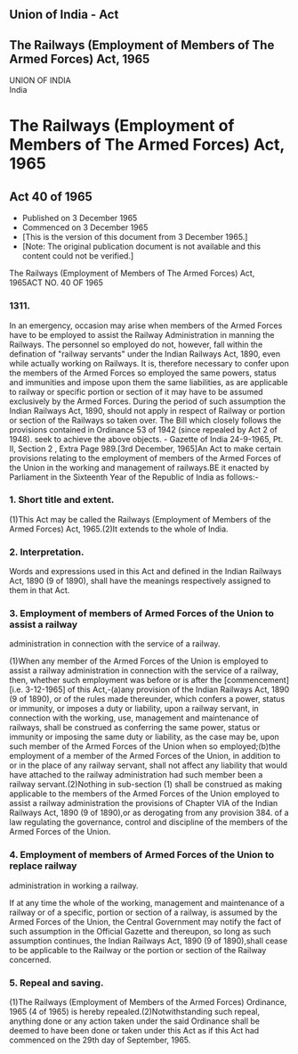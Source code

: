 ## Union of India - Act

## The Railways (Employment of Members of The Armed Forces) Act, 1965

UNION OF INDIA  
India

# The Railways (Employment of Members of The Armed Forces) Act, 1965

## Act 40 of 1965

  * Published on 3 December 1965 
  * Commenced on 3 December 1965 
  * [This is the version of this document from 3 December 1965.] 
  * [Note: The original publication document is not available and this content could not be verified.] 

The Railways (Employment of Members of The Armed Forces) Act, 1965ACT NO. 40
OF 1965

### 1311.

In an emergency, occasion may arise when members of the Armed Forces have to
be employed to assist the Railway Administration in manning the Railways. The
personnel so employed do not, however, fall within the defination of "railway
servants" under the Indian Railways Act, 1890, even while actually working on
Railways. It is, therefore necessary to confer upon the members of the Armed
Forces so employed the same powers, status and immunities and impose upon them
the same liabilities, as are applicable to railway or specific portion or
section of it may have to be assumed exclusively by the Armed Forces. During
the period of such assumption the Indian Railways Act, 1890, should not apply
in respect of Railway or portion or section of the Railways so taken over. The
Bill which closely follows the provisions contained in Ordinance 53 of 1942
(since repealed by Act 2 of 1948). seek to achieve the above objects. -
Gazette of India 24-9-1965, Pt. II, Section 2 , Extra Page 989.[3rd December,
1965]An Act to make certain provisions relating to the employment of members
of the Armed Forces of the Union in the working and management of railways.BE
it enacted by Parliament in the Sixteenth Year of the Republic of India as
follows:-

### 1. Short title and extent.

(1)This Act may be called the Railways (Employment of Members of the Armed
Forces) Act, 1965.(2)It extends to the whole of India.

### 2. Interpretation.

Words and expressions used in this Act and defined in the Indian Railways Act,
1890 (9 of 1890), shall have the meanings respectively assigned to them in
that Act.

### 3. Employment of members of Armed Forces of the Union to assist a railway
administration in connection with the service of a railway.

(1)When any member of the Armed Forces of the Union is employed to assist a
railway administration in connection with the service of a railway, then,
whether such employment was before or is after the [commencement] [i.e.
3-12-1965] of this Act,-(a)any provision of the Indian Railways Act, 1890 (9
of 1890), or of the rules made thereunder, which confers a power, status or
immunity, or imposes a duty or liability, upon a railway servant, in
connection with the working, use, management and maintenance of railways,
shall be construed as conferring the same power, status or immunity or
imposing the same duty or liability, as the case may be, upon such member of
the Armed Forces of the Union when so employed;(b)the employment of a member
of the Armed Forces of the Union, in addition to or in the place of any
railway servant, shall not affect any liability that would have attached to
the railway administration had such member been a railway servant.(2)Nothing
in sub-section (1) shall be construed as making applicable to the members of
the Armed Forces of the Union employed to assist a railway administration the
provisions of Chapter VIA of the Indian Railways Act, 1890 (9 of 1890),or as
derogating from any provision 384. of a law regulating the governance, control
and discipline of the members of the Armed Forces of the Union.

### 4. Employment of members of Armed Forces of the Union to replace railway
administration in working a railway.

If at any time the whole of the working, management and maintenance of a
railway or of a specific, portion or section of a railway, is assumed by the
Armed Forces of the Union, the Central Government may notify the fact of such
assumption in the Official Gazette and thereupon, so long as such assumption
continues, the Indian Railways Act, 1890 (9 of 1890),shall cease to be
applicable to the Railway or the portion or section of the Railway concerned.

### 5. Repeal and saving.

(1)The Railways (Employment of Members of the Armed Forces) Ordinance, 1965 (4
of 1965) is hereby repealed.(2)Notwithstanding such repeal, anything done or
any action taken under the said Ordinance shall be deemed to have been done or
taken under this Act as if this Act had commenced on the 29th day of
September, 1965.

